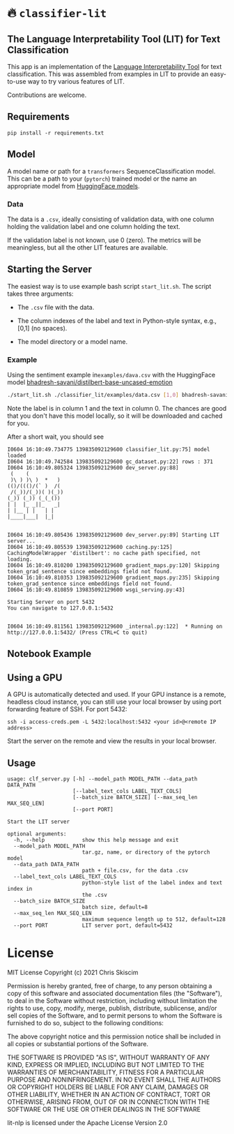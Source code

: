 # 🔥 `classifier-lit`
## The Language Interpretability Tool (LIT) for Text Classification

This app is an implementation of the
[Language Interpretability Tool](https://pair-code.github.io/lit/) for text classification.
This was assembled from examples in LIT to provide an easy-to-use way to
try various features of LIT.

Contributions are welcome.

## Requirements
```
pip install -r requirements.txt
```

## Model
A model name or path for a `transformers` SequenceClassification model. 
This can be a path to your (`pytorch`) trained model or the name an appropriate
model from [HuggingFace models](https://huggingface.co/models).

### Data
The data is a `.csv`,  ideally consisting of validation data, with one column
holding the validation label and one column holding the text. 

If the validation label is not known, use 0 (zero). 
The metrics will be meaningless, but all the other LIT features are
available.

## Starting the Server

The easiest way is to use example bash script `start_lit.sh`. 
The script takes three arguments:

- The `.csv` file with the data.

- The column indexes of the label and text in Python-style
syntax, e.g., [0,1] (no spaces).
  
- The model directory or a model name.

### Example
Using the sentiment example in`examples/dava.csv` with the HuggingFace 
model [bhadresh-savani/distilbert-base-uncased-emotion](https://huggingface.co/bhadresh-savani/distilbert-base-uncased-emotion)

```bash
./start_lit.sh ./classifier_lit/examples/data.csv [1,0] bhadresh-savani/distilbert-base-uncased-emotion
```
Note the label is in column 1 and the text in column 0. The chances are good that you don't have
this model locally, so it will be downloaded and cached for you.

After a short wait, you should see
```
I0604 16:10:49.734775 139835092129600 classifier_lit.py:75] model loaded
I0604 16:10:49.742584 139835092129600 gc_dataset.py:22] rows : 371
I0604 16:10:49.805324 139835092129600 dev_server.py:88]
 (    (
 )\ ) )\ )  *   )
(()/((()/(` )  /(
 /(_))/(_))( )(_))
(_)) (_)) (_(_())
| |  |_ _||_   _|
| |__ | |   | |
|____|___|  |_|


I0604 16:10:49.805436 139835092129600 dev_server.py:89] Starting LIT server...
I0604 16:10:49.805539 139835092129600 caching.py:125] CachingModelWrapper 'distilbert': no cache path specified, not loading.
I0604 16:10:49.810200 139835092129600 gradient_maps.py:120] Skipping token_grad_sentence since embeddings field not found.
I0604 16:10:49.810353 139835092129600 gradient_maps.py:235] Skipping token_grad_sentence since embeddings field not found.
I0604 16:10:49.810859 139835092129600 wsgi_serving.py:43]

Starting Server on port 5432
You can navigate to 127.0.0.1:5432


I0604 16:10:49.811561 139835092129600 _internal.py:122]  * Running on http://127.0.0.1:5432/ (Press CTRL+C to quit)
``` 

## Notebook Example

## Using a GPU
A GPU is automatically detected and used.
If your GPU instance is a remote, headless cloud instance, you can still
use your local browser by using port forwarding feature of SSH. For port 5432:

```
ssh -i access-creds.pem -L 5432:localhost:5432 <your id>@<remote IP address>
```

Start the server on the remote and view the results in your local browser.

## Usage
```
usage: clf_server.py [-h] --model_path MODEL_PATH --data_path DATA_PATH 
                     [--label_text_cols LABEL_TEXT_COLS] 
                     [--batch_size BATCH_SIZE] [--max_seq_len MAX_SEQ_LEN]
                     [--port PORT]

Start the LIT server

optional arguments:
  -h, --help            show this help message and exit
  --model_path MODEL_PATH
                        tar.gz, name, or directory of the pytorch model
  --data_path DATA_PATH
                        path + file.csv, for the data .csv
  --label_text_cols LABEL_TEXT_COLS
                        python-style list of the label index and text index in 
                        the .csv
  --batch_size BATCH_SIZE
                        batch size, default=8
  --max_seq_len MAX_SEQ_LEN
                        maximum sequence length up to 512, default=128
  --port PORT           LIT server port, default=5432
```

# License
MIT License Copyright (c) 2021 Chris Skiscim

Permission is hereby granted, free of charge, to any person obtaining a copy
of this software and associated documentation files (the "Software"), to deal
in the Software without restriction, including without limitation the rights
to use, copy, modify, merge, publish, distribute, sublicense, and/or sell
copies of the Software, and to permit persons to whom the Software is
furnished to do so, subject to the following conditions:

The above copyright notice and this permission notice shall be included in all
copies or substantial portions of the Software.

THE SOFTWARE IS PROVIDED "AS IS", WITHOUT WARRANTY OF ANY KIND, EXPRESS OR
IMPLIED, INCLUDING BUT NOT LIMITED TO THE WARRANTIES OF MERCHANTABILITY,
FITNESS FOR A PARTICULAR PURPOSE AND NONINFRINGEMENT. IN NO EVENT SHALL THE
AUTHORS OR COPYRIGHT HOLDERS BE LIABLE FOR ANY CLAIM, DAMAGES OR OTHER
LIABILITY, WHETHER IN AN ACTION OF CONTRACT, TORT OR OTHERWISE, ARISING FROM,
OUT OF OR IN CONNECTION WITH THE SOFTWARE OR THE USE OR OTHER DEALINGS IN THE
SOFTWARE

lit-nlp is licensed under the Apache License Version 2.0